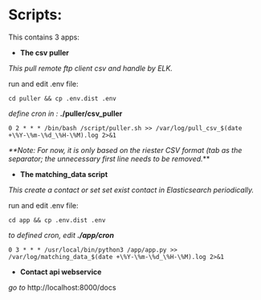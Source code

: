 # Scripts:
This contains 3 apps:
* __The csv puller__

_This pull remote ftp client csv and handle by ELK._

run and edit .env file:

```
cd puller && cp .env.dist .env
```



_define cron in :_ __./puller/csv_puller__

```
0 2 * * * /bin/bash /script/puller.sh >> /var/log/pull_csv_$(date +\%Y-\%m-\%d_\%H-\%M).log 2>&1

```

_**Note: For now, it is only based on the riester CSV format (tab as the separator; the unnecessary first line needs to be removed._**


* __The matching_data script__

_This create a contact or set set exist contact in Elasticsearch periodically._

run and edit .env file:
```
cd app && cp .env.dist .env
```

_to defined cron, edit __./app/cron___

```
0 3 * * * /usr/local/bin/python3 /app/app.py >> /var/log/matching_data_$(date +\%Y-\%m-\%d_\%H-\%M).log 2>&1

```

* __Contact api webservice__


_go to_ http://localhost:8000/docs


